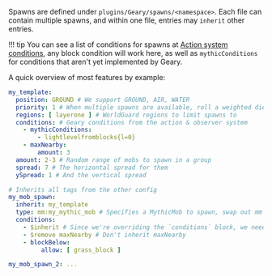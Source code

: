 Spawns are defined under `plugins/Geary/spawns/<namespace>`. Each file can contain multiple spawns, and within one file, entries may `inherit` other entries.

!!! tip
    You can see a list of conditions for spawns at [Action system conditions](../../actions/conditions/index.md), any block condition will work here, as well as `mythicConditions` for conditions that aren't yet implemented by Geary.

A quick overview of most features by example:

```yaml
my_template:
  position: GROUND # We support GROUND, AIR, WATER
  priority: 1 # When multiple spawns are available, roll a weighted die with this value
  regions: [ layerone ] # WorldGuard regions to limit spawns to
  conditions: # Geary conditions from the action & observer system
    - mythicConditions:
        - lightlevelfromblocks{l=0}
    - maxNearby:
        amount: 3
  amount: 2-3 # Random range of mobs to spawn in a group
  spread: 7 # The horizontal spread for them
  ySpread: 1 # And the vertical spread

# Inherits all tags from the other config
my_mob_spawn:
  inherit: my_template
  type: mm:my_mythic_mob # Specifies a MythicMob to spawn, swap out mm for a namespace for Geary mobs
  conditions:
    - $inherit # Since we're overriding the `conditions` block, we need to manually specify we want to merge the lists
    - $remove maxNearby # Don't inherit maxNearby
    - blockBelow:
         allow: [ grass_block ]

my_mob_spawn_2: ...
```
